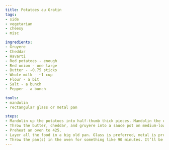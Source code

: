 ```yaml
---
title: Potatoes au Gratin
tags:
- side
- vegetarian
- cheesy
- misc

ingredients:
- Gruyere
- Cheddar
- Havarti
- Red potatoes - enough
- Red onion - one large
- Butter - ~0.75 sticks
- Whole milk - ~1 cup
- Flour - a bit
- Salt - a bunch
- Pepper - a bunch

tools:
- mandolin
- rectangular glass or metal pan

steps:
- Mandolin up the potatoes into half-thumb thick pieces. Mandolin the onion into thinner than that pieces.
- Throw the butter, cheddar, and gruyere into a sauce pot on medium-low heat. Add milk once it starts to melt. Keep stirring forever. Add salt and pepper when its fully melted. Don’t stop the stirring. Add a bit of flour for some thickening.
- Preheat an oven to 425.
- Layer all the food in a big old pan. Glass is preferred, metal is probably ok but looks worse. One layer potato, then some onion, then some ripped up slices of havarti. Pour a bit of the cheese sauce on. It will be lumpy and people will tell you its wrong - ignore them, they’re jealous. Repeat with another layer. For the third and final layer, skip the onions and just do potatoes, havarti, and sauce.
- Throw the pan(s) in the oven for something like 90 minutes. It’ll be crispy brown when done. Serve with meat.
---
```

